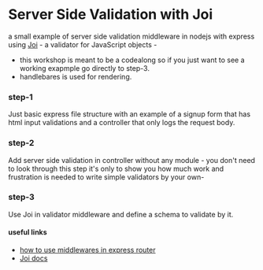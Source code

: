 # Server Side Validation with Joi

a small example of server side validation middleware in nodejs with express using [Joi](https://www.npmjs.com/package/joi) - a validator for JavaScript objects -

- this workshop is meant to be a codealong so if you just want to see a working exapmple go directly to step-3.
- handlebares is used for rendering.

### step-1
Just basic express file structure with an example of a signup form that has html input validations and a controller that only logs the request body.

### step-2
Add server side validation in controller without any module - you don't need to look through this step it's only to show you how much work and frustration is needed to write simple validators by your own-

### step-3
Use Joi in validator middleware and define a schema to validate by it.

#### useful links
- [how to use middlewares in express router](https://expressjs.com/en/4x/api.html#router.METHOD)
- [Joi docs](https://github.com/hapijs/joi/blob/v13.1.0/API.md)
